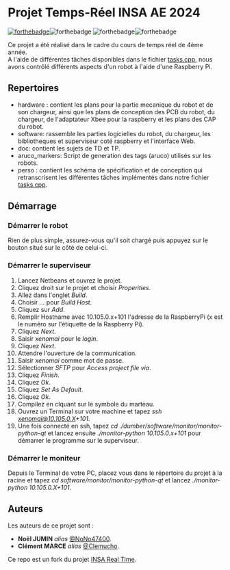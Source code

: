 # Projet Temps-Réel INSA AE 2024

[![forthebadge](http://forthebadge.com/images/badges/built-with-love.svg)](http://forthebadge.com)![forthebadge](https://forthebadge.com/images/badges/made-with-c-plus-plus.svg)
![forthebadge](https://forthebadge.com/images/badges/0-percent-optimized.svg)![forthebadge](https://forthebadge.com/images/badges/works-on-my-machine.svg)
     
Ce projet a été réalisé dans le cadre du cours de temps réel de 4ème année.      
A l'aide de différentes tâches disponibles dans le fichier [tasks.cpp](software/raspberry/superviseur-robot/tasks.cpp), nous avons contrôlé différents aspects d'un robot à l'aide d'une Raspberry Pi.       

## Repertoires      
       
- hardware : contient les plans pour la partie mecanique du robot et de son chargeur, ainsi que les plans de conception des PCB du robot, du chargeur, de l'adaptateur Xbee pour la raspberry  et les plans des CAP du robot.
- software: rassemble les parties logicielles du robot, du chargeur, les bibliotheques et superviseur coté raspberry et l'interface Web.
- doc: contient les sujets de TD et TP.
- aruco_markers: Script de generation des tags (aruco) utilisés sur les robots.
- perso : contient les schéma de spécification et de conception qui retranscrisent les différentes tâches implémentés dans notre fichier [tasks.cpp](software/raspberry/superviseur-robot/tasks.cpp).      
     
## Démarrage
     
### Démarrer le robot
      
Rien de plus simple, assurez-vous qu'il soit chargé puis appuyez sur le bouton situé sur le côté de celui-ci.     
      
### Démarrer le superviseur
      
1. Lancez Netbeans et ouvrez le projet.
2. Cliquez droit sur le projet et choisir _Properities_.
3. Allez dans l'onglet _Build_.
4. Choisir _..._ pour _Build Host_.
5. Cliquez sur _Add_.
6. Remplir Hostname avec 10.105.0.x+101 l'adresse de la RaspberryPi (x est le numéro sur l'étiquette de la Raspberry Pi).
7. Cliquez _Next_.
8. Saisir _xenomai_ pour le _login_.
9. Cliquez _Next_.
10. Attendre l'ouverture de la communication.
11. Saisir _xenomai_ comme mot de passe.
12. Sélectionner _SFTP_ pour _Access project file via_.
13. Cliquez _Finish_.
14. Cliquez _Ok_.
15. Cliquez _Set As Default_.
16. Cliquez _Ok_.
17. Compilez en clquant sur le symbole du marteau.
18. Ouvrez un Terminal sur votre machine et tapez _ssh xenomai@10.105.0.X+101_.
19. Une fois connecté en ssh, tapez _cd ./dumber/software/monitor/monitor-python-qt_ et lancez ensuite _./monitor-python 10.105.0.x+101_ pour démarrer le programme sur le superviseur.     
      
### Démarrer le moniteur
       
Depuis le Terminal de votre PC, placez vous dans le répertoire du projet à la racine et tapez _cd software/monitor/monitor-python-qt_ et lancez _./monitor-python 10.105.0.X+101_.     
      
## Auteurs      
      
Les auteurs de ce projet sont :
* **Noël JUMIN** _alias_ [@NoNo47400](https://github.com/NoNo47400).
* **Clément MARCE** _alias_ [@Clemucho](https://github.com/Lab0x08).
        
Ce repo est un fork du projet [INSA Real Time](https://github.com/INSA-GEI/dumber/tree/evoxx-dumber-v3).       






